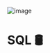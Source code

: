 ![image](https://user-images.githubusercontent.com/72534486/216745832-b49c5119-9067-4d5c-9cd4-96dfede64519.png)

# SQL  🛢️
